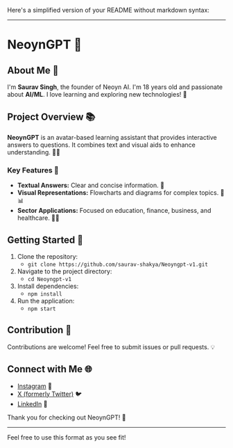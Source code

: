 Here's a simplified version of your README without markdown syntax:

---

# NeoynGPT 🚀

## About Me 👋

I'm **Saurav Singh**, the founder of Neoyn AI. I'm 18 years old and passionate about **AI/ML**. I love learning and exploring new technologies! 🌟

## Project Overview 📚

**NeoynGPT** is an avatar-based learning assistant that provides interactive answers to questions. It combines text and visual aids to enhance understanding. 🤖✨

### Key Features 🔑
- **Textual Answers:** Clear and concise information. 📝
- **Visual Representations:** Flowcharts and diagrams for complex topics. 🌳📊
- **Sector Applications:** Focused on education, finance, business, and healthcare. 💼🏥

## Getting Started 🚀

1. Clone the repository:
   - `git clone https://github.com/saurav-shakya/Neoyngpt-v1.git`
2. Navigate to the project directory:
   - `cd Neoyngpt-v1`
3. Install dependencies:
   - `npm install`
4. Run the application:
   - `npm start`

## Contribution 🤝

Contributions are welcome! Feel free to submit issues or pull requests. 💡

## Connect with Me 🌐

- [Instagram](https://www.instagram.com/neoynai/) 📸
- [X (formerly Twitter)](https://x.com/NeoynAI) 🐦
- [LinkedIn](https://www.linkedin.com/company/neoyn-ai/) 💼

Thank you for checking out NeoynGPT! 🎉

---

Feel free to use this format as you see fit!
